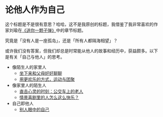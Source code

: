 # 论他人作为自己

这个标题是不是很有意思？哈哈，这不是我原创的标题，我借鉴了我非常喜欢的作家刘瑜在[《送你一颗子弹》](https://www.douban.com/link2/?url=https%3A%2F%2Fbook.douban.com%2Fsubject%2F4238362%2F&query=%E9%80%81%E4%BD%A0%E4%B8%80%E9%A2%97%E5%AD%90%E5%BC%B9&cat_id=1001&type=search&pos=0)中的章节标题。

究竟是「没有人是一座孤岛」，还是「所有人都隔海相望」？

或许我们没有答案，但我们却总是时常能从他人的故事和经历中，获益颇多。以下是有关「自己与他人」的思考。

+ 像陌生人的家里人
	+ [坐下来和父母好好聊聊](https://deskside.github.io/post/sit-and-talk-with-parents)
	+ [用更欢乐的方式，运动与团聚](https://deskside.github.io/post/a-better-way-for-family-reunion)
+ 像家里人的陌生人
	+ [直击心灵的时刻：公交车上的老人](https://deskside.github.io/post/old-man-on-the-bus)
	+ [情景喜剧里的人怎么这么快乐？](https://deskside.github.io/post/how-can-they-be-so-happy-in-tv-series)
+ 自己即他人
	+ [别人眼中的自己](https://deskside.github.io/post/me-in-others-eyes)